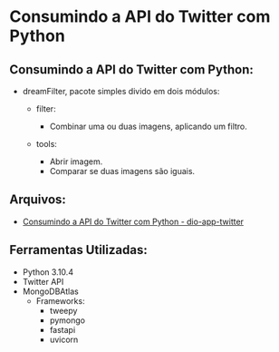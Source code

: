 # Consumindo a API do Twitter com Python

## Consumindo a API do Twitter com Python: 

- dreamFilter, pacote simples divido em dois módulos: 

  - filter:
    - Combinar uma ou duas imagens, aplicando um filtro.
  
  - tools:
    - Abrir imagem.
    - Comparar se duas imagens são iguais.


## Arquivos: 

- [Consumindo a API do Twitter com Python - dio-app-twitter](https://github.com/bccalegari/python_developer_dio/blob/main/Tratamento%20de%20Dados/analise_dados_python_pandas.ipynb)

## Ferramentas Utilizadas: 

- Python 3.10.4
- Twitter API
- MongoDBAtlas
  - Frameworks:
    - tweepy 
    - pymongo
    - fastapi
    - uvicorn
